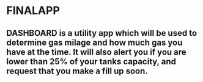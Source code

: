 # FINALAPP
## DASHBOARD is a utility app which will be used to determine gas milage and how much gas you have at the time. It will also alert you if you are lower than 25% of your tanks capacity, and request that you make a fill up soon. 
